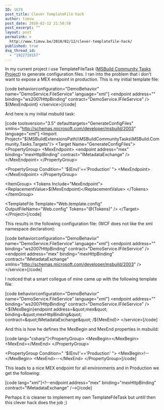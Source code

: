 ```yaml
---
ID: 1679
post_title: Clever TemplateFile hack
author: timvw
post_date: 2010-02-12 21:50:58
post_excerpt: ""
layout: post
permalink: >
  http://www.timvw.be/2010/02/12/clever-templatefile-hack/
published: true
dsq_thread_id:
  - "1922710157"
---
```

<p>In my current project i use TemplateFileTask (<a href="http://msbuildtasks.tigris.org/">MSBuild Community Tasks Project</a>) to generate configuration files. I ran into the problem that i don't want to expose a MEX endpoint in production. This is my initial template file:</p>

[code behaviorconfiguration="DemoBehavior" name="DemoService.FileService" language="xml"]
 &lt;endpoint address=&quot;&quot; binding=&quot;ws2007HttpBinding&quot; contract=&quot;DemoService.IFileService&quot; /&gt;
 ${MexEndpoint}
&lt;/service&gt;[/code]

<p>And here is my initial msbuild task:</p>

[code toolsversion="3.5" defaulttargets="GenerateConfigFiles" xmlns="http://schemas.microsoft.com/developer/msbuild/2003" language="xml"]
&lt;Import Project=&quot;$(MSBuildExtensionsPath)\MSBuildCommunityTasks\MSBuild.Community.Tasks.Targets&quot;/&gt;
 &lt;Target Name=&quot;GenerateConfigFiles&quot;&gt;
  &lt;PropertyGroup&gt;
   &lt;MexEndpoint&gt;
    &lt;endpoint address=&quot;mex&quot; binding=&quot;mexHttpBinding&quot; contract=&quot;IMetadataExchange&quot; /&gt;
   &lt;/MexEndpoint&gt;
  &lt;/PropertyGroup&gt;

  &lt;PropertyGroup Condition=&quot; '$(Env)'=='Production' &quot;&gt;
   &lt;MexEndpoint&gt;&lt;/MexEndpoint&gt;
  &lt;/PropertyGroup&gt;

  &lt;ItemGroup&gt;
   &lt;Tokens Include=&quot;MexEndpoint&quot;&gt;
    &lt;ReplacementValue&gt;$(MexEndpoint)&lt;/ReplacementValue&gt;
   &lt;/Tokens&gt;
  &lt;/ItemGroup&gt;

  &lt;TemplateFile Template=&quot;Web.template.config&quot; OutputFileName=&quot;Web.config&quot; Tokens=&quot;@(Tokens)&quot; /&gt;
 &lt;/Target&gt;
&lt;/Project&gt;[/code]

<p>This results in the following configuration file: (WCF does not like the xml namespace declaration):</p>

[code behaviorconfiguration="DemoBehavior" name="DemoService.FileService" language="xml"]
 &lt;endpoint address=&quot;&quot; binding=&quot;ws2007HttpBinding&quot; contract=&quot;DemoService.IFileService&quot; /&gt;
 &lt;endpoint address=&quot;mex&quot; binding=&quot;mexHttpBinding&quot; contract=&quot;IMetadataExchange&quot; xmlns=&quot;http://schemas.microsoft.com/developer/msbuild/2003&quot; /&gt;
&lt;/service&gt;[/code]

<p>I noticed that a smart collegue of mine came up with the following template file:</p>

[code behaviorconfiguration="DemoBehavior" name="DemoService.FileService" language="xml"]
 &lt;endpoint address=&quot;&quot; binding=&quot;ws2007HttpBinding&quot; contract=&quot;DemoService.IFileService&quot; /&gt;
 &lt;${MexBegin}endpoint address=&quot;mex&quot; binding=&quot;mexHttpBinding&quot; contract=&quot;IMetadataExchange&quot; /${MexEnd}&gt;
&lt;/service&gt;[/code]

<p>And this is how he defines the MexBegin and MexEnd properties in msbuild:</p>

[code lang="csharp"]&lt;PropertyGroup&gt;
 &lt;MexBegin&gt;&lt;/MexBegin&gt;
 &lt;MexEnd&gt;&lt;/MexEnd&gt;
&lt;/PropertyGroup&gt;

&lt;PropertyGroup Condition=&quot; '$(Env)'=='Production' &quot;&gt;
 &lt;MexBegin&gt;!--&lt;/MexBegin&gt;
 &lt;MexEnd&gt;--&lt;/MexEnd&gt;
&lt;/PropertyGroup&gt;[/code]

<p>This leads to a nice MEX endpoint for all environments and in Production we get the following:</p>

[code lang="xml"]&lt;!--endpoint address=&quot;mex&quot; binding=&quot;mexHttpBinding&quot; contract=&quot;IMetadataExchange&quot; /--&gt;[/code]

<p>Perhaps it is cleaner to implement my own TemplateFileTask but untill then this clever hack does the job ;)</p>